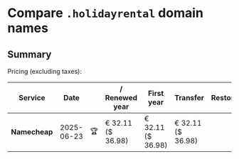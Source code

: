 # Compare `.holidayrental` domain names

## Summary

Pricing (excluding taxes):

| Service | Date |  | / Renewed year | First year | Transfer | Restoration |
|--|--|--|--|--|--|--|
| **Namecheap** | 2025-06-23 | 🏆 | € 32.11<br>($ 36.98) | € 32.11<br>($ 36.98) | € 32.11<br>($ 36.98) |  |
